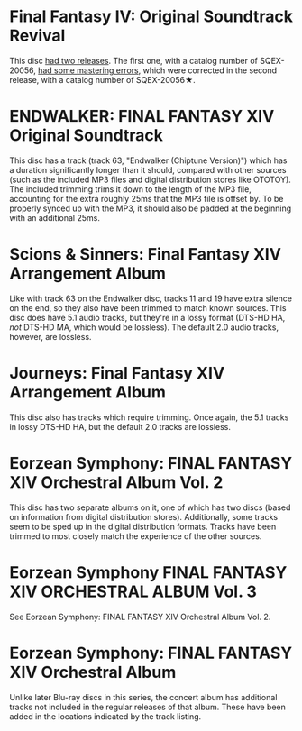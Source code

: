 # Final Fantasy IV: Original Soundtrack Revival

This disc [had two releases](https://vgmdb.net/forums/showthread.php?p=110590).  The first one, with a catalog number of SQEX-20056, [had some mastering errors](https://www.jp.square-enix.com/music/sem/page/ff_revival/FF4/), which were corrected in the second release, with a catalog number of SQEX-20056★.

# ENDWALKER: FINAL FANTASY XIV Original Soundtrack

This disc has a track (track 63, "Endwalker (Chiptune Version)") which has a duration significantly longer than it should, compared with other sources (such as the included MP3 files and digital distribution stores like OTOTOY).  The included trimming trims it down to the length of the MP3 file, accounting for the extra roughly 25ms that the MP3 file is offset by.  To be properly synced up with the MP3, it should also be padded at the beginning with an additional 25ms.

# Scions & Sinners: Final Fantasy XIV Arrangement Album

Like with track 63 on the Endwalker disc, tracks 11 and 19 have extra silence on the end, so they also have been trimmed to match known sources.  This disc does have 5.1 audio tracks, but they're in a lossy format (DTS-HD HA, *not* DTS-HD MA, which would be lossless).  The default 2.0 audio tracks, however, are lossless.

# Journeys: Final Fantasy XIV Arrangement Album

This disc also has tracks which require trimming.  Once again, the 5.1 tracks in lossy DTS-HD HA, but the default 2.0 tracks are lossless.

# Eorzean Symphony: FINAL FANTASY XIV Orchestral Album Vol. 2

This disc has two separate albums on it, one of which has two discs (based on information from digital distribution stores).  Additionally, some tracks seem to be sped up in the digital distribution formats.  Tracks have been trimmed to most closely match the experience of the other sources.

# Eorzean Symphony FINAL FANTASY XIV ORCHESTRAL ALBUM Vol. 3

See Eorzean Symphony: FINAL FANTASY XIV Orchestral Album Vol. 2.

# Eorzean Symphony: FINAL FANTASY XIV Orchestral Album

Unlike later Blu-ray discs in this series, the concert album has additional tracks not included in the regular releases of that album.  These have been added in the locations indicated by the track listing.